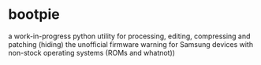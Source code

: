 # bootpie
a work-in-progress python utility for processing, editing, compressing and patching (hiding) the unofficial firmware warning for Samsung devices with non-stock operating systems (ROMs and whatnot))
